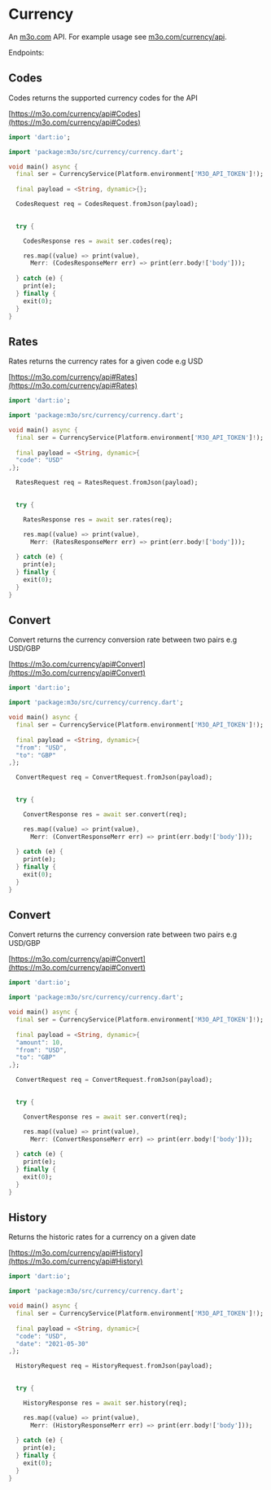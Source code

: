 # Currency

An [m3o.com](https://m3o.com) API. For example usage see [m3o.com/currency/api](https://m3o.com/currency/api).

Endpoints:

## Codes

Codes returns the supported currency codes for the API


[https://m3o.com/currency/api#Codes](https://m3o.com/currency/api#Codes)

```dart
import 'dart:io';

import 'package:m3o/src/currency/currency.dart';

void main() async {
  final ser = CurrencyService(Platform.environment['M3O_API_TOKEN']!);
 
  final payload = <String, dynamic>{};

  CodesRequest req = CodesRequest.fromJson(payload);

  
  try {

	CodesResponse res = await ser.codes(req);

    res.map((value) => print(value),
	  Merr: (CodesResponseMerr err) => print(err.body!['body']));	
  
  } catch (e) {
    print(e);
  } finally {
    exit(0);
  }
}
```
## Rates

Rates returns the currency rates for a given code e.g USD


[https://m3o.com/currency/api#Rates](https://m3o.com/currency/api#Rates)

```dart
import 'dart:io';

import 'package:m3o/src/currency/currency.dart';

void main() async {
  final ser = CurrencyService(Platform.environment['M3O_API_TOKEN']!);
 
  final payload = <String, dynamic>{
  "code": "USD"
,};

  RatesRequest req = RatesRequest.fromJson(payload);

  
  try {

	RatesResponse res = await ser.rates(req);

    res.map((value) => print(value),
	  Merr: (RatesResponseMerr err) => print(err.body!['body']));	
  
  } catch (e) {
    print(e);
  } finally {
    exit(0);
  }
}
```
## Convert

Convert returns the currency conversion rate between two pairs e.g USD/GBP


[https://m3o.com/currency/api#Convert](https://m3o.com/currency/api#Convert)

```dart
import 'dart:io';

import 'package:m3o/src/currency/currency.dart';

void main() async {
  final ser = CurrencyService(Platform.environment['M3O_API_TOKEN']!);
 
  final payload = <String, dynamic>{
  "from": "USD",
  "to": "GBP"
,};

  ConvertRequest req = ConvertRequest.fromJson(payload);

  
  try {

	ConvertResponse res = await ser.convert(req);

    res.map((value) => print(value),
	  Merr: (ConvertResponseMerr err) => print(err.body!['body']));	
  
  } catch (e) {
    print(e);
  } finally {
    exit(0);
  }
}
```
## Convert

Convert returns the currency conversion rate between two pairs e.g USD/GBP


[https://m3o.com/currency/api#Convert](https://m3o.com/currency/api#Convert)

```dart
import 'dart:io';

import 'package:m3o/src/currency/currency.dart';

void main() async {
  final ser = CurrencyService(Platform.environment['M3O_API_TOKEN']!);
 
  final payload = <String, dynamic>{
  "amount": 10,
  "from": "USD",
  "to": "GBP"
,};

  ConvertRequest req = ConvertRequest.fromJson(payload);

  
  try {

	ConvertResponse res = await ser.convert(req);

    res.map((value) => print(value),
	  Merr: (ConvertResponseMerr err) => print(err.body!['body']));	
  
  } catch (e) {
    print(e);
  } finally {
    exit(0);
  }
}
```
## History

Returns the historic rates for a currency on a given date


[https://m3o.com/currency/api#History](https://m3o.com/currency/api#History)

```dart
import 'dart:io';

import 'package:m3o/src/currency/currency.dart';

void main() async {
  final ser = CurrencyService(Platform.environment['M3O_API_TOKEN']!);
 
  final payload = <String, dynamic>{
  "code": "USD",
  "date": "2021-05-30"
,};

  HistoryRequest req = HistoryRequest.fromJson(payload);

  
  try {

	HistoryResponse res = await ser.history(req);

    res.map((value) => print(value),
	  Merr: (HistoryResponseMerr err) => print(err.body!['body']));	
  
  } catch (e) {
    print(e);
  } finally {
    exit(0);
  }
}
```
